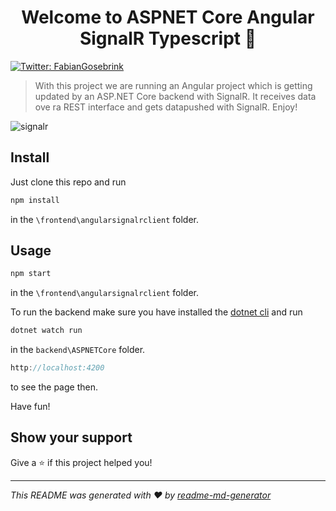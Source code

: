 <h1 align="center">Welcome to ASPNET Core Angular SignalR Typescript 👋</h1>
<p>
  <a href="https://twitter.com/FabianGosebrink">
    <img alt="Twitter: FabianGosebrink" src="https://img.shields.io/twitter/follow/FabianGosebrink.svg?style=social" target="_blank" />
  </a>
</p>

> With this project we are running an Angular project which is getting updated by an ASP.NET Core backend with SignalR. It receives data ove ra REST interface and gets datapushed with SignalR. Enjoy!

![signalr](.github/screen.gif 'signalr')

## Install

Just clone this repo and run

```javascript
npm install
```

in the `\frontend\angularsignalrclient` folder.

## Usage

```javascript
npm start
```

in the `\frontend\angularsignalrclient` folder.

To run the backend make sure you have installed the [dotnet cli](https://dotnet.microsoft.com/) and run

```bash
dotnet watch run
```

in the `backend\ASPNETCore` folder.

```javascript
http://localhost:4200
```

to see the page then.

Have fun!
## Show your support

Give a ⭐️ if this project helped you!

---

_This README was generated with ❤️ by [readme-md-generator](https://github.com/kefranabg/readme-md-generator)_
